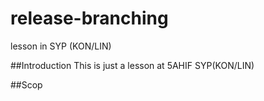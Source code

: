 # release-branching
lesson in SYP (KON/LIN)

##Introduction
This is just a lesson at 5AHIF SYP(KON/LIN)

##Scop


